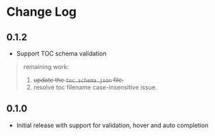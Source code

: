 # Change Log

## **0.1.2**

- Support TOC schema validation

> remaining work:
> 1. ~~update the `toc.schema.json` file.~~
> 2. resolve toc filename case-insensitive issue.

## **0.1.0**

- Initial release with support for validation, hover and auto completion